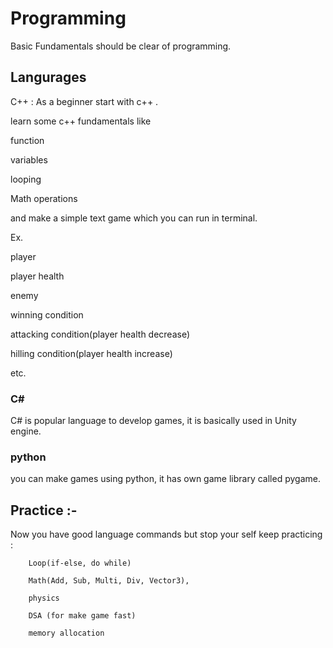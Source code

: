 # Programming

Basic Fundamentals should be clear of programming.

## Langurages

C++ : As a beginner start with c++ .

learn some c++ fundamentals like 

function

variables

looping

Math operations

and make a simple text game which you can run in terminal.

Ex.

player

player health

enemy

winning condition

attacking condition(player health decrease)

hilling condition(player health increase)


etc.

### C#

C# is popular language to develop games, it is basically used in Unity engine.

### python 
 
you can make games using python, it has own game library called pygame.


## Practice :-
Now you have good language commands but stop your self keep practicing :

        Loop(if-else, do while)

        Math(Add, Sub, Multi, Div, Vector3),
         
        physics

        DSA (for make game fast)

        memory allocation